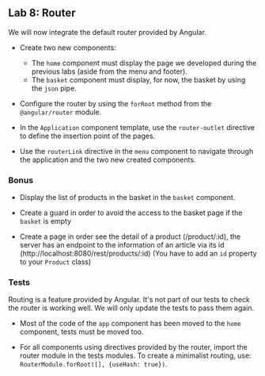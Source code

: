 ## Lab 8: Router

We will now integrate the default router provided by Angular.

- Create two new components:
  - The `home` component must display the page we developed during the previous labs (aside from the menu and footer).
  - The `basket` component must display, for now, the basket by using the `json` pipe.

- Configure the router by using the `forRoot` method from the `@angular/router` module.

- In the `Application` component template, use the `router-outlet` directive to define the insertion point of the pages.

- Use the `routerLink` directive in the `menu` component to navigate through the application and the two new created components.

### Bonus

- Display the list of products in the basket in the `basket` component.

- Create a guard in order to avoid the access to the basket page if the `basket` is empty

- Create a page in order see the detail of a product (/product/:id), the server has an endpoint to the information of an article via its id (http://localhost:8080/rest/products/:id) (You have to add an `id` property to your `Product` class)

### Tests

Routing is a feature provided by Angular. It's not part of our tests to check the router is working well. We will only update the tests to pass them again.

- Most of the code of the `app` component has been moved to the `home` component, tests must be moved too.

- For all components using directives provided by the router, import the router module in the tests modules. To create a minimalist routing, use: `RouterModule.forRoot([], {useHash: true})`.
